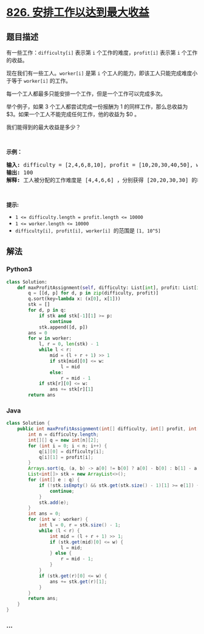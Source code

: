 # [826. 安排工作以达到最大收益](https://leetcode-cn.com/problems/most-profit-assigning-work)



## 题目描述

<!-- 这里写题目描述 -->

<p>有一些工作：<code>difficulty[i]</code>&nbsp;表示第 <code>i</code> 个工作的难度，<code>profit[i]</code> 表示第 <code>i</code> 个工作的收益。</p>

<p>现在我们有一些工人。<code>worker[i]</code> 是第 <code>i</code> 个工人的能力，即该工人只能完成难度小于等于 <code>worker[i]</code> 的工作。</p>

<p>每一个工人都最多只能安排一个工作，但是一个工作可以完成多次。</p>

<p>举个例子，如果 3 个工人都尝试完成一份报酬为 1 的同样工作，那么总收益为 $3。如果一个工人不能完成任何工作，他的收益为 $0 。</p>

<p>我们能得到的最大收益是多少？</p>

<p>&nbsp;</p>

<p><strong>示例：</strong></p>

<pre><strong>输入: </strong>difficulty = [2,4,6,8,10], profit = [10,20,30,40,50], worker = [4,5,6,7]
<strong>输出: </strong>100 
<strong>解释: </strong>工人被分配的工作难度是 [4,4,6,6] ，分别获得 [20,20,30,30] 的收益。</pre>

<p>&nbsp;</p>

<p><strong>提示:</strong></p>

<ul>
	<li><code>1 &lt;= difficulty.length = profit.length &lt;= 10000</code></li>
	<li><code>1 &lt;= worker.length &lt;= 10000</code></li>
	<li><code>difficulty[i], profit[i], worker[i]</code>&nbsp; 的范围是&nbsp;<code>[1, 10^5]</code></li>
</ul>


## 解法

<!-- 这里可写通用的实现逻辑 -->

<!-- tabs:start -->

### **Python3**

<!-- 这里可写当前语言的特殊实现逻辑 -->

```python
class Solution:
    def maxProfitAssignment(self, difficulty: List[int], profit: List[int], worker: List[int]) -> int:
        q = [[d, p] for d, p in zip(difficulty, profit)]
        q.sort(key=lambda x: (x[0], x[1]))
        stk = []
        for d, p in q:
            if stk and stk[-1][1] >= p:
                continue
            stk.append([d, p])
        ans = 0
        for w in worker:
            l, r = 0, len(stk) - 1
            while l < r:
                mid = (l + r + 1) >> 1
                if stk[mid][0] <= w:
                    l = mid
                else:
                    r = mid - 1
            if stk[r][0] <= w:
                ans += stk[r][1]
        return ans
```

### **Java**

<!-- 这里可写当前语言的特殊实现逻辑 -->

```java
class Solution {
    public int maxProfitAssignment(int[] difficulty, int[] profit, int[] worker) {
        int n = difficulty.length;
        int[][] q = new int[n][2];
        for (int i = 0; i < n; i++) {
            q[i][0] = difficulty[i];
            q[i][1] = profit[i];
        } 
        Arrays.sort(q, (a, b) -> a[0] != b[0] ? a[0] - b[0] : b[1] - a[1]);
        List<int[]> stk = new ArrayList<>();
        for (int[] e : q) {
            if (!stk.isEmpty() && stk.get(stk.size() - 1)[1] >= e[1]) {
                continue;
            }
            stk.add(e);
        }
        int ans = 0;
        for (int w : worker) {
            int l = 0, r = stk.size() - 1;
            while (l < r) {
                int mid = (l + r + 1) >> 1;
                if (stk.get(mid)[0] <= w) {
                    l = mid;
                } else {
                    r = mid - 1;
                }
            }
            if (stk.get(r)[0] <= w) {
                ans += stk.get(r)[1];
            }
        }
        return ans;
    }
}
```

### **...**

```

```

<!-- tabs:end -->
